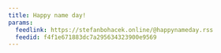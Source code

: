 ```yaml
---
title: Happy name day!
params:
  feedlink: https://stefanbohacek.online/@happynameday.rss
  feedid: f4f1e671883dc7a295634323900e9569
---
```

